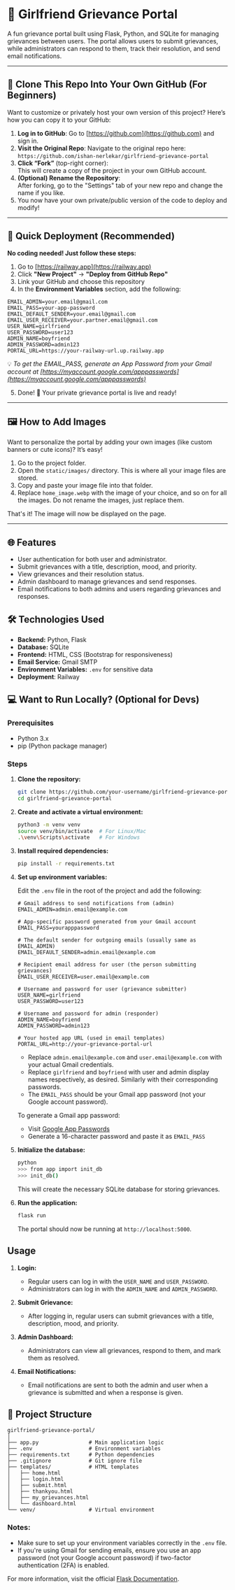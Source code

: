 # 💌 Girlfriend Grievance Portal

A fun grievance portal built using Flask, Python, and SQLite for managing grievances between users. The portal allows users to submit grievances, while administrators can respond to them, track their resolution, and send email notifications.

---

## 📄 Clone This Repo Into Your Own GitHub (For Beginners)

Want to customize or privately host your own version of this project? Here’s how you can copy it to your GitHub:

1. **Log in to GitHub**: Go to [https://github.com](https://github.com) and sign in.
2. **Visit the Original Repo**: Navigate to the original repo here:  
   `https://github.com/ishan-nerlekar/girlfriend-grievance-portal`
3. **Click “Fork”** (top-right corner):  
   This will create a copy of the project in your own GitHub account.
4. **(Optional) Rename the Repository**:  
   After forking, go to the "Settings" tab of your new repo and change the name if you like.
5. You now have your own private/public version of the code to deploy and modify!

---

## 🚀 Quick Deployment (Recommended)

**No coding needed! Just follow these steps:**

1. Go to [https://railway.app](https://railway.app)
2. Click **"New Project"** → **"Deploy from GitHub Repo"**
3. Link your GitHub and choose this repository
4. In the **Environment Variables** section, add the following:

```env
EMAIL_ADMIN=your.email@gmail.com
EMAIL_PASS=your-app-password
EMAIL_DEFAULT_SENDER=your.email@gmail.com
EMAIL_USER_RECEIVER=your.partner.email@gmail.com
USER_NAME=girlfriend
USER_PASSWORD=user123
ADMIN_NAME=boyfriend
ADMIN_PASSWORD=admin123
PORTAL_URL=https://your-railway-url.up.railway.app
```

💡 *To get the EMAIL_PASS, generate an App Password from your Gmail account at [https://myaccount.google.com/apppasswords](https://myaccount.google.com/apppasswords)*

5. Done! 🚀 Your private grievance portal is live and ready!

---

## 🖼️ How to Add Images

Want to personalize the portal by adding your own images (like custom banners or cute icons)? It’s easy!

1. Go to the project folder.
2. Open the `static/images/` directory. This is where all your image files are stored.
3. Copy and paste your image file into that folder.
4. Replace `home_image.webp` with the image of your choice, and so on for all the images. Do not rename the images, just replace them.

That's it! The image will now be displayed on the page.

---

## 🌐 Features

- User authentication for both user and administrator.
- Submit grievances with a title, description, mood, and priority.
- View grievances and their resolution status.
- Admin dashboard to manage grievances and send responses.
- Email notifications to both admins and users regarding grievances and responses.

## 🛠️ Technologies Used

- **Backend:** Python, Flask
- **Database:** SQLite
- **Frontend:** HTML, CSS (Bootstrap for responsiveness)
- **Email Service:** Gmail SMTP
- **Environment Variables:** `.env` for sensitive data
- **Deployment**: Railway

## 💻 Want to Run Locally? (Optional for Devs)

### Prerequisites

- Python 3.x
- pip (Python package manager)

### Steps

1. **Clone the repository:**

   ```bash
   git clone https://github.com/your-username/girlfriend-grievance-portal.git
   cd girlfriend-grievance-portal
   ```

2. **Create and activate a virtual environment:**

   ```bash
   python3 -m venv venv
   source venv/bin/activate  # For Linux/Mac
   .\venv\Scripts\activate   # For Windows
   ```

3. **Install required dependencies:**

   ```bash
   pip install -r requirements.txt
   ```

4. **Set up environment variables:**

   Edit the `.env` file in the root of the project and add the following:

    ```env
    # Gmail address to send notifications from (admin)
    EMAIL_ADMIN=admin.email@example.com

    # App-specific password generated from your Gmail account
    EMAIL_PASS=yourapppassword

    # The default sender for outgoing emails (usually same as EMAIL_ADMIN)
    EMAIL_DEFAULT_SENDER=admin.email@example.com

    # Recipient email address for user (the person submitting grievances)
    EMAIL_USER_RECEIVER=user.email@example.com

    # Username and password for user (grievance submitter)
    USER_NAME=girlfriend
    USER_PASSWORD=user123

    # Username and password for admin (responder)
    ADMIN_NAME=boyfriend
    ADMIN_PASSWORD=admin123

    # Your hosted app URL (used in email templates)
    PORTAL_URL=http://your-grievance-portal-url
    ```
   - Replace `admin.email@example.com` and `user.email@example.com` with your actual Gmail credentials.
   - Replace `girlfriend` and `boyfriend` with user and admin display names respectively, as desired. Similarly with their corresponding passwords.
   - The `EMAIL_PASS` should be your Gmail app password (not your Google account password).

    To generate a Gmail app password:  
    - Visit [Google App Passwords](https://myaccount.google.com/apppasswords)
    - Generate a 16-character password and paste it as `EMAIL_PASS`

5. **Initialize the database:**

   ```bash
   python
   >>> from app import init_db
   >>> init_db()
   ```

   This will create the necessary SQLite database for storing grievances.

6. **Run the application:**

   ```bash
   flask run
   ```

   The portal should now be running at `http://localhost:5000`.

## Usage

1. **Login:**
   - Regular users can log in with the `USER_NAME` and `USER_PASSWORD`.
   - Administrators can log in with the `ADMIN_NAME` and `ADMIN_PASSWORD`.

2. **Submit Grievance:**
   - After logging in, regular users can submit grievances with a title, description, mood, and priority.

3. **Admin Dashboard:**
   - Administrators can view all grievances, respond to them, and mark them as resolved.

4. **Email Notifications:**
   - Email notifications are sent to both the admin and user when a grievance is submitted and when a response is given.

## 📁 Project Structure

```
girlfriend-grievance-portal/
│
├── app.py                # Main application logic
├── .env                  # Environment variables
├── requirements.txt      # Python dependencies
├── .gitignore            # Git ignore file
├── templates/            # HTML templates
│   ├── home.html
│   ├── login.html
│   ├── submit.html
│   ├── thankyou.html
│   ├── my_grievances.html
│   └── dashboard.html
└── venv/                 # Virtual environment
```

### Notes:

- Make sure to set up your environment variables correctly in the `.env` file.
- If you're using Gmail for sending emails, ensure you use an app password (not your Google account password) if two-factor authentication (2FA) is enabled.

For more information, visit the official [Flask Documentation](https://flask.palletsprojects.com/).
